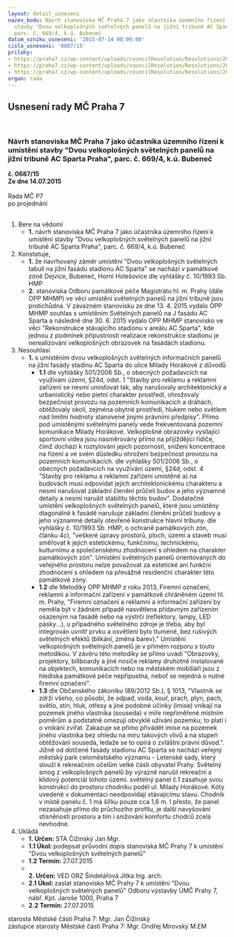 ```yaml
---
layout: detail_usneseni
nazev_bodu: Návrh stanoviska MČ Praha 7 jako účastníka územního řízení k umístění
  stavby "Dvou velkoplošných světelných panelů na jižní tribuně AC Sparta Praha",
  parc. č. 669/4, k.ú. Bubeneč
datum_vzniku_usneseni: '2015-07-14 00:00:00'
cislo_usneseni: '0687/15'
prilohy:
- https://praha7.cz/wp-content/uploads/councilResolution/Resolutions/26162/44-15-p%c5%99%c3%adloha_1_-_d%c5%afvodov%c3%a1_zpr%c3%a1va.doc
- https://praha7.cz/wp-content/uploads/councilResolution/Resolutions/26162/44-15-priloha_2_-_dopis.doc
- https://praha7.cz/wp-content/uploads/councilResolution/Resolutions/26162/44-15-p%c5%99%c3%adloha_3.pdf
organ: rada
---
```

<div id="ucUsn_pList" class="usn">
	<span><h2>Usnesení rady MČ Praha 7 </h2>
<br></span><div class="standBody">
<span><h3>Návrh stanoviska MČ Praha 7 jako účastníka územního řízení k umístění stavby "Dvou velkoplošných světelných panelů na jižní tribuně AC Sparta Praha", parc. č. 669/4, k.ú. Bubeneč</h3></span><div class="center">
		<strong>č. 0687/15</strong><br>
	</div>
<div class="center">
		<strong>Ze dne 14.07.2015</strong><br><br>
	</div>Rada MČ P7<br> po projednání<br><br><ol>
<li>Bere na vědomí<ul><li>
<strong>1.</strong> návrh stanoviska MČ Praha 7 jako účastníka územního řízení k umístění stavby "Dvou velkoplošných světelných panelů na jižní tribuně AC Sparta Praha", parc. č. 669/4, k.ú. Bubeneč</li></ul>
</li>
<li>Konstatuje,<ul>
<li>
<strong>1.</strong> že navrhovaný záměr umístění "Dvou velkoplošných světelných tabulí na jižní fasádu stadionu AC Sparta" se nachází v památkové zóně Dejvice, Bubeneč, Horní Holešovice dle vyhlášky č. 10/1993 Sb. HMP </li>
<li>
<strong>2.</strong> stanoviska Odboru památkové péče Magistrátu hl. m. Prahy (dále  OPP MHMP) ve věci umístění světelných panelů na jižní tribuně jsou protichůdná. V závazném stanovisku ze dne 13. 4. 2015 vydalo OPP MHMP souhlas s umístěním Světelných panelů na J fasádu AC Sparta a následně dne 30. 6. 2015 vydalo OPP MHMP stanovisko ve věci "Rekonstrukce stávajícího stadionu v areálu AC Sparta", kde jednou z podmínek přípustnosti realizace rekonstrukce stadionu je nerealizování velkoplošných obrazovek na fasádách stadionu. </li>
</ul>
</li>
<li>Nesouhlasí<ul><li>
<strong>1.</strong> s umístěním dvou velkoplošných světelných informačních panelů na jižní fasády stadinu AC Sparta do ulice Milady Horákové z důvodů<ul>
<li>
<strong>1.1</strong> dle vyhlášky 501/2006 Sb., o obecných požadavcích na využívání území, §24d, odst. 1 "Stavby pro reklamu a reklamní zařízení se nesmí umisťovat tak, aby narušovaly architektonický a urbanistický nebo pietní charakter prostředí, ohrožovaly bezpečnost provozu na pozemních komunikacích a dráhách, obtěžovaly okolí, zejména obytné prostředí, hlukem nebo světlem nad limitní hodnoty stanovené jinými právními předpisy". Přímo pod umístěnými světelnými panely vede frekventovaná pozemní komunikace Milady Horákové. Velkoplošné obrazovky vysílající sportovní videa jsou nasměrovány přímo na přijíždějící řidiče, čímž dochází k roztylování jejich pozornosti, snížení koncentrace na řízení a ve svém důsledku ohrožení bezpečnost provozu na pozemních komunikacích. dle vyhlášky 501/2006 Sb., o obecných požadavcích na využívání území,  §24d, odst. 4 "Stavby pro reklamu a reklamní zařízení umístěné a) na budovách musí odpovídat jejich architektonickému charakteru a nesmí narušovat základní členění průčelí budov a jeho významné detaily a nesmí narušit stabilitu těchto budov". Dodatečné umístění velkoplošných světelných panelů, které jsou umístěny diagonálně k fasádě narušuje základní členění průčelí budovy a jeho významné detaily otevřené konstrukce hlavní tribuny. dle vyhlášky č. 10/1993 Sb. HMP, o ochraně památkových zón, článku 4c), "veškeré úpravy prostorů, ploch, území a staveb musí směřovat k jejich estetickému, funkčnímu, technickému, kulturnímu a společenskému zhodnocení s ohledem na charakter památkových zón". Umístění světelných panelů orientovaných do veřejného prostoru nelze považovat za estetické ani funkční zhodnocení s ohledem na převážně residenční charakter této památkové zóny.   </li>
<li>
<strong>1.2</strong> dle Metodiky OPP MHMP z roku 2013, Firemní označení, reklamní a informační zařízení v památkově chráněném území hl. m. Prahy, "Firemní označení a reklamní a informační zařízení by neměla být v žádném případě nasvětlena přídavným zařízením osazeným na fasádě nebo na výstrči (reflektory, lampy, LED pásky...), u případného světelného zdroje je třeba, aby byl integrován uvnitř prvku a osvětlení bylo tlumené, bez rušivých světelných efektů (blikání, změna barev)." Umístění velkoplošných světelných panelů je v přímém rozporu s touto metodikou. V závěru této metodiky se přímo uvádí "Obrazovky, projektory, billboardy a jiné nosiče reklamy druhotně instalované na objektech, komunikacích nebo na městském mobiliáři jsou z hlediska památkové péče nepřípustná, neboť se nejedná o nutné firemní označení".</li>
<li>
<strong>1.3</strong> dle Občanského zákoníku (89/2012 Sb.), § 1013, "Vlastník se zdrží všeho, co působí, že odpad, voda, kouř, prach, plyn, pach, světlo, stín, hluk, otřesy a jiné podobné účinky (imise) vnikají na pozemek jiného vlastníka (souseda) v míře nepřiměřené místním poměrům a podstatně omezují obvyklé užívání pozemku; to platí i o vnikání zvířat. Zakazuje se přímo přivádět imise na pozemek jiného vlastníka bez ohledu na míru takových vlivů a na stupeň obtěžování souseda, ledaže se to opírá o zvláštní právní důvod.". Jižně od dotčené fasády stadionu AC Sparta se nachází veřejný městský park celoměstského významu - Letenské sady, který slouží k rekreačním účelům velké části obyvatel Prahy. Světelný smog z velkoplošných panelů by výrazně narušil rekreační a klidový potenciál tohoto území. světelný panel č.1 zasahuje svou konstrukcí do prostoru chodníku podél ul. Milady Horákové. Kóty uvedené v dokumentaci neodpovídají stávajícímu stavu. Chodník v místě panelu č. 1 má šířku pouze cca 1,6 m. I přesto, že panel nezasahuje přímo do průchozího profilu, je další navyšování stísněnosti prostoru a tím i snižování komfortu chodců zcela nevhodné. </li>
</ul>
</li></ul>
</li>
<li>Ukládá<ul>
<li>
<strong>1. Určen: </strong>STA Čižinský Jan Mgr.</li>
<li>
<strong>1.1 Úkol: </strong>podepsat průvodní dopis stanoviska MČ Prahy 7 k umístění "Dvou velkoplošných světelných panelů" </li>
<li>
<strong>1.2 Termín: </strong>27.07.2015</li>
<li>
<strong><br>2. Určen: </strong>VED ORZ  Šindelářová Jitka Ing. arch.</li>
<li>
<strong>2.1 Úkol: </strong>zaslat stanovisko MČ Prahy 7 k umístění "Dvou velkoplošných světelných panelů" Odboru výstavby ÚMČ Prahy 7, nábř. Kpt. Jaroše 1000, Praha 7</li>
<li>
<strong>2.2 Termín: </strong>27.07.2015</li>
</ul>
</li>
</ol>starosta Městské části Praha 7: Mgr. Jan Čižinský<br>zástupce starosty Městské části Praha 7: Mgr. Ondřej Mirovský M.EM 
</div>
</div>